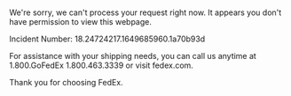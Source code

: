  	


 	

We're sorry, we can't process your request right now. It appears you don't have permission to view this webpage.


Incident Number: 18.24724217.1649685960.1a70b93d





For assistance with your shipping needs, you can call us anytime at 1.800.GoFedEx 1.800.463.3339 or visit fedex.com.




Thank you for choosing FedEx.